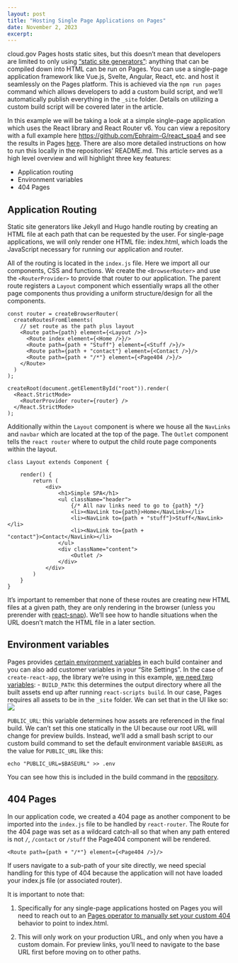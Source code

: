 ```yaml
---
layout: post
title: "Hosting Single Page Applications on Pages"
date: November 2, 2023
excerpt: 
---
```



cloud.gov Pages hosts static sites, but this doesn’t mean that developers are limited to only using [“static site generators”](https://jamstack.org/generators/): anything that can be compiled down into HTML can be run on Pages. You can use a single-page application framework like Vue.js, Svelte, Angular, React, etc. and host it seamlessly on the Pages platform. This is achieved via the `npm run pages` command which allows developers to add a custom build script, and we’ll automatically publish everything in the `_site` folder. Details on utilizing a custom build script will be covered later in the article.  

In this example we will be taking a look at a simple single-page application which uses the React library and React Router v6. You can view a repository with a full example here <https://github.com/Ephraim-G/react_spa4> and see the results in Pages [here](https://federalist-01aa8660-8aca-452d-a270-5e58ffa18645.sites.pages.cloud.gov/site/ephraim-g/react_spa4/). There are also more detailed instructions on how to run this locally in the repositories’ README.md. This article serves as a high level overview and will highlight three key features:

* Application routing
* Environment variables
* 404 Pages


## Application Routing

Static site generators like Jekyll and Hugo handle routing by creating an HTML file at each path that can be requested by the user. For single-page applications, we will only render one HTML file: index.html, which loads the JavaScript necessary for running our application and router.

All of the routing is located in the `index.js` file. Here we import all our components, CSS and functions. We create the `<BrowserRouter>` and use the `<RouterProvider>` to provide that router to our application. The parent route registers a `Layout` component which essentially wraps all the other page components thus providing a uniform structure/design for all the components.

```
const router = createBrowserRouter(
  createRoutesFromElements(
    // set route as the path plus layout
    <Route path={path} element={<Layout />}>
      <Route index element={<Home />}/>
      <Route path={path + "Stuff"} element={<Stuff />}/>
      <Route path={path + "contact"} element={<Contact />}/>
      <Route path={path + "/*"} element={<Page404 />}/>
    </Route>
  )
);

createRoot(document.getElementById("root")).render(
  <React.StrictMode>
    <RouterProvider router={router} />
  </React.StrictMode>
);

```



Additionally within the `Layout` component is where we house all the `NavLinks` and `navbar` which are located at the top of the page. The `Outlet` component tells the `react router` where to output the child route page components within the layout. 

```
class Layout extends Component {

    render() {
        return (
            <div>
                <h1>Simple SPA</h1>
                <ul className="header">
                    {/* All nav links need to go to {path} */}
                    <li><NavLink to={path}>Home</NavLink></li>
                    <li><NavLink to={path + "stuff"}>Stuff</NavLink></li>
                    <li><NavLink to={path + "contact"}>Contact</NavLink></li>
                </ul>
                <div className="content">
                    <Outlet />
                </div>
            </div>
        )
    }
}

```

It’s important to remember that none of these routes are creating new HTML files at a given path, they are only rendering in the browser (unless you prerender with [react-snap](https://github.com/stereobooster/react-snap)). We’ll see how to handle situations when the URL doesn’t match the HTML file in a later section.

## Environment variables

Pages provides [certain environment variables](https://cloud.gov/pages/documentation/env-vars-on-pages-builds/) in each build container and you can also add customer variables in your “Site Settings”. In the case of `create-react-app`, the library we’re using in this example, [we need two variables](https://create-react-app.dev/docs/advanced-configuration/):
    - `BUILD_PATH`: this determines the output directory where all the built assets end up after running `react-scripts build`. In our case, Pages requires all assets to be in the `_site` folder. We can set that in the UI like so:
<img src="{{ site.baseurl }}/assets/images/pages/env_var.png"/>

`PUBLIC_URL`: this variable determines how assets are referenced in the final build. We can’t set this one statically in the UI because our root URL will change for preview builds. Instead, we’ll add a small bash script to our custom build command to set the default environment variable `BASEURL` as the value for `PUBLIC_URL` like this:

```
echo "PUBLIC_URL=$BASEURL" >> .env
```
	
  You can see how this is included in the build command in the [repository](https://github.com/Ephraim-G/react_spa4/blob/main/build.sh#L3C32-L3C32). 





## 404 Pages

In our application code, we created a 404 page as another component to be imported into the `index.js` file to be handled by `react-router`. The Route for the 404 page was set as a wildcard catch-all so that when any path entered is not `/`, `/contact` or `/stuff` the Page404 component will be rendered. 

```
<Route path={path + "/*"} element={<Page404 />}/>
```

If users navigate to a sub-path of your site directly, we need special handling for this type of 404 because the application will not have loaded your index.js file (or associated router). 

It is important to note that:

1. Specifically for any single-page applications hosted on Pages you will need to reach out to an [Pages operator to manually set your custom 404](https://cloud.gov/pages/documentation/customization/#custom-domain-404-page) behavior to point to index.html.

2. This will only work on your production URL, and only when you have a custom domain. For preview links, you’ll need to navigate to the base URL first before moving on to other paths.
